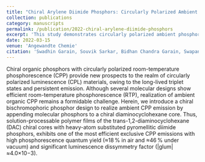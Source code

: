 ```yaml
---
title: "Chiral Arylene Diimide Phosphors: Circularly Polarized Ambient Phosphorescence from Bischromophoric Pyromellitic Diimides"
collection: publications
category: manuscripts
permalink: /publication/2022-chiral-arylene-diimide-phosphors
excerpt: 'This study demonstrates circularly polarized ambient phosphorescence in chiral arylene diimide phosphors based on bischromophoric pyromellitic diimides.'
date: 2022-03-15
venue: 'Angewandte Chemie'
citation: 'Swadhin Garain, Souvik Sarkar, Bidhan Chandra Garain, Swapan K. Pati, Subi J. George. (2022). &quot;Chiral Arylene Diimide Phosphors: Circularly Polarized Ambient Phosphorescence from Bischromophoric Pyromellitic Diimides.&quot; <i>Angewandte Chemie</i>, 134(11), e202115773.'
---
```

Chiral organic phosphors with circularly polarized room-temperature phosphorescence (CPP) provide new prospects to the realm of circularly polarized luminescence (CPL) materials, owing to the long-lived triplet states and persistent emission. Although several molecular designs show efficient room-temperature phosphorescence (RTP), realization of ambient organic CPP remains a formidable challenge. Herein, we introduce a chiral bischromophoric phosphor design to realize ambient CPP emission by appending molecular phosphors to a chiral diaminocyclohexane core. Thus, solution-processable polymer films of the trans-1,2-diaminocyclohexane (DAC) chiral cores with heavy-atom substituted pyromellitic diimide phosphors, exhibits one of the most efficient exclusive CPP emissions with high phosphorescence quantum yield (≈18 % in air and ≈46 % under vacuum) and significant luminescence dissymmetry factor (|glum|≈4.0×10−3).
